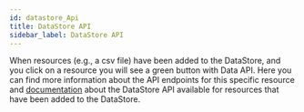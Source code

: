 ```yaml
---
id: datastore_Api
title: DataStore API
sidebar_label: DataStore API
---
```


When resources (e.g., a csv file) have been added to the DataStore, and you click on a resource you will see a green button with Data API. Here you can find more information about the API endpoints for this specific resource and <a href="https://docs.ckan.org/en/latest/maintaining/datastore.html#the-datastore-api" target="_blank">documentation</a> about the DataStore API available for resources that have been added to the DataStore.
